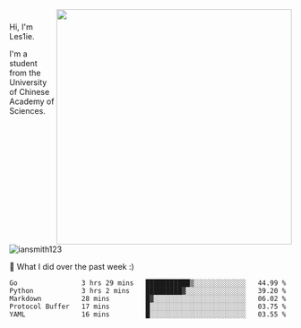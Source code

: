 <img align="right" src="https://github-readme-stats.vercel.app/api?username=iansmith123&show_icons=true&hide_border=true" width="420">

### 
Hi, I'm Les1ie. 

I'm a student from the University of Chinese Academy of Sciences.

<img src="https://komarev.com/ghpvc/?username=iansmith123" alt="iansmith123" />




🔭 What I did over the past week :)
<!--START_SECTION:waka-->
```text
Go                3 hrs 29 mins   ███████████▒░░░░░░░░░░░░░   44.99 % 
Python            3 hrs 2 mins    █████████▓░░░░░░░░░░░░░░░   39.20 % 
Markdown          28 mins         █▓░░░░░░░░░░░░░░░░░░░░░░░   06.02 % 
Protocol Buffer   17 mins         █░░░░░░░░░░░░░░░░░░░░░░░░   03.75 % 
YAML              16 mins         █░░░░░░░░░░░░░░░░░░░░░░░░   03.55 % 
```
<!--END_SECTION:waka-->


<!--
**IanSmith123/IanSmith123** is a ✨ _special_ ✨ repository because its `README.md` (this file) appears on your GitHub profile.
<img src="https://github.githubassets.com/images/spinners/octocat-spinner-64.gif">

Here are some ideas to get you started:

- 🔭 I’m currently working on ...
- 🌱 I’m currently learning ...
- 👯 I’m looking to collaborate on ...
- 🤔 I’m looking for help with ...
- 💬 Ask me about ...
- 📫 How to reach me: ...
- 😄 Pronouns: ...
- ⚡ Fun fact: ...
-->
